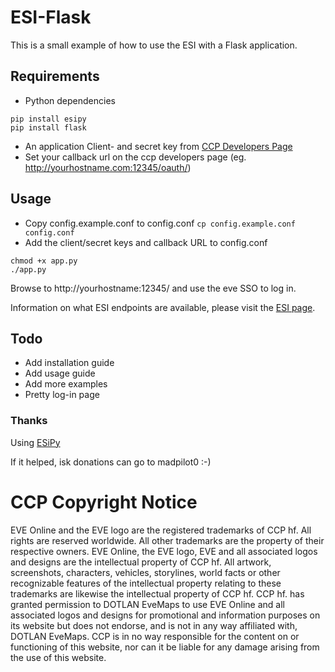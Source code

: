 # ESI-Flask
This is a small example of how to use the ESI with a Flask application. 

## Requirements
* Python dependencies
```
pip install esipy
pip install flask
```
* An application Client- and secret key from [CCP Developers Page](https://developers.eveonline.com/applications)
* Set your callback url on the ccp developers page (eg. http://yourhostname.com:12345/oauth/)

## Usage

* Copy config.example.conf to config.conf `cp config.example.conf config.conf`
* Add the client/secret keys and callback URL to config.conf
```
chmod +x app.py
./app.py
```
Browse to http://yourhostname:12345/ and use the eve SSO to log in. 

Information on what ESI endpoints are available, please visit the [ESI page](https://esi.tech.ccp.is/latest/).

## Todo
* Add installation guide
* Add usage guide
* Add more examples
* Pretty log-in page

### Thanks
Using [ESiPy](https://github.com/Kyria/EsiPy)

If it helped, isk donations can go to madpilot0 :-)

# CCP Copyright Notice
EVE Online and the EVE logo are the registered trademarks of CCP hf. All rights are reserved worldwide. All other trademarks are the property of their respective owners. EVE Online, the EVE logo, EVE and all associated logos and designs are the intellectual property of CCP hf. All artwork, screenshots, characters, vehicles, storylines, world facts or other recognizable features of the intellectual property relating to these trademarks are likewise the intellectual property of CCP hf. CCP hf. has granted permission to DOTLAN EveMaps to use EVE Online and all associated logos and designs for promotional and information purposes on its website but does not endorse, and is not in any way affiliated with, DOTLAN EveMaps. CCP is in no way responsible for the content on or functioning of this website, nor can it be liable for any damage arising from the use of this website.